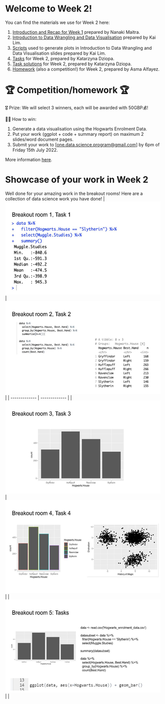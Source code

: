 # Welcome to Week 2!

You can find the materials we use for Week 2 here: 

1. [Introduction and Recap for Week 1](https://github.com/zero2ds/One_Data_Science/blob/main/Week%202%20materials/One%20Data%20Science%20Programme%20Week%202%20Intro_recap_for_W1.pdf) prepared by Nanaki Maitra.
2. [Introduction to Data Wrangling and Data Visualisation](https://github.com/zero2ds/One_Data_Science/blob/main/Week%202%20materials/Introduction%20to%20Data%20Wrangling%20and%20Visualisation.pdf) prepared by Kai Lim.
3. [Scripts](https://github.com/zero2ds/One_Data_Science/blob/main/Week%202%20materials/W2_slides_notes.pdf) used to generate plots in Introduction to Data Wrangling and Data Visualisation slides prepared by Kai Lim.
4. [Tasks](https://github.com/zero2ds/One_Data_Science/blob/main/Week%202%20materials/W2_tasks.txt) for Week 2, prepared by Katarzyna Dziopa. 
5. [Task solutions](https://github.com/zero2ds/One_Data_Science/blob/main/Week%202%20materials/Week2_tasks_solutions.pdf) for Week 2, prepared by Katarzyna Dziopa. 
6. [Homework](https://github.com/zero2ds/One_Data_Science/blob/main/Week%202%20materials/Week2_Homework.pdf) (also a competition!) for Week 2, prepared by Asma Alfayez.

# 🏆 Competition/homework 🏆

🎖 Prize: We will select 3 winners, each will be awarded with 50GBP💰!

👩‍💻 How to win: 
1. Generate a data visualisation using the Hogwarts Enrolment Data. 
2. Put your work (ggplot + code + summary report) on maximum 2 slides/word document pages.
3. Submit your work to [one.data.science.program@gmail.com] by 6pm of Friday 15th July 2022.

More information [here](https://github.com/zero2ds/One_Data_Science/blob/main/Week%202%20materials/Week2_Homework.pdf).

# Showcase of your work in Week 2

Well done for your amazing work in the breakout rooms! Here are a collection of data science work you have done!
| <img src="https://github.com/zero2ds/One_Data_Science/blob/main/Week%202%20materials/studentwork_1.jpg" width="500" height="300">  | <img src="https://github.com/zero2ds/One_Data_Science/blob/main/Week%202%20materials/studentwork_2.jpg" width="500" height="300"> |
| ------------- | ------------- |
| <img src="https://github.com/zero2ds/One_Data_Science/blob/main/Week%202%20materials/studentwork_3.jpg" width="500" height="300">  | <img src="https://github.com/zero2ds/One_Data_Science/blob/main/Week%202%20materials/studentwork_4.jpg" width="500" height="300">  |
| <img src="https://github.com/zero2ds/One_Data_Science/blob/main/Week%202%20materials/studentwork_5.jpg" width="500" height="300">  |   |

